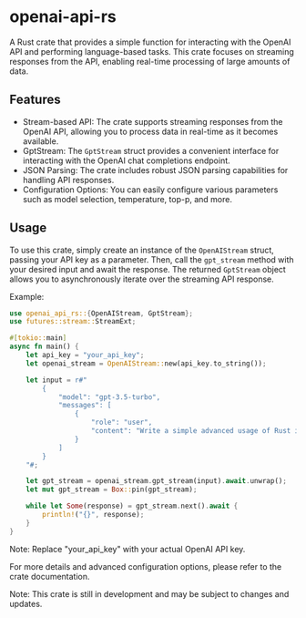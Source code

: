 # openai-api-rs

A Rust crate that provides a simple function for interacting with the OpenAI API and performing language-based tasks. This crate focuses on streaming responses from the API, enabling real-time processing of large amounts of data.

## Features

- Stream-based API: The crate supports streaming responses from the OpenAI API, allowing you to process data in real-time as it becomes available.
- GptStream: The `GptStream` struct provides a convenient interface for interacting with the OpenAI chat completions endpoint.
- JSON Parsing: The crate includes robust JSON parsing capabilities for handling API responses.
- Configuration Options: You can easily configure various parameters such as model selection, temperature, top-p, and more.

## Usage

To use this crate, simply create an instance of the `OpenAIStream` struct, passing your API key as a parameter. Then, call the `gpt_stream` method with your desired input and await the response. The returned `GptStream` object allows you to asynchronously iterate over the streaming API response.

Example:

```rust
use openai_api_rs::{OpenAIStream, GptStream};
use futures::stream::StreamExt;

#[tokio::main]
async fn main() {
    let api_key = "your_api_key";
    let openai_stream = OpenAIStream::new(api_key.to_string());

    let input = r#"
        {
            "model": "gpt-3.5-turbo",
            "messages": [
                {
                    "role": "user",
                    "content": "Write a simple advanced usage of Rust in one sentence"
                }
            ]
        }
    "#;

    let gpt_stream = openai_stream.gpt_stream(input).await.unwrap();
    let mut gpt_stream = Box::pin(gpt_stream);

    while let Some(response) = gpt_stream.next().await {
        println!("{}", response);
    }
}
```

Note: Replace "your_api_key" with your actual OpenAI API key.

For more details and advanced configuration options, please refer to the crate documentation.

Note: This crate is still in development and may be subject to changes and updates.